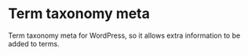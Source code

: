 Term taxonomy meta
==================

Term taxonomy meta for WordPress, so it allows extra information to be added to terms.
